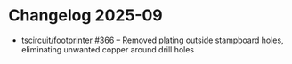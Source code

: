 # Changelog 2025-09

- [tscircuit/footprinter #366](https://github.com/tscircuit/footprinter/pull/366) – Removed plating outside stampboard holes, eliminating unwanted copper around drill holes
